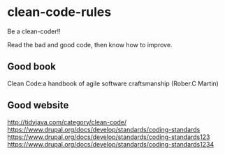 # clean-code-rules
Be a clean-coder!!

Read the bad and good code, then know how to improve.

## Good book

Clean Code:a handbook of agile software craftsmanship (Rober.C Martin)

## Good website

http://tidyjava.com/category/clean-code/
https://www.drupal.org/docs/develop/standards/coding-standards
https://www.drupal.org/docs/develop/standards/coding-standards123
https://www.drupal.org/docs/develop/standards/coding-standards1234
